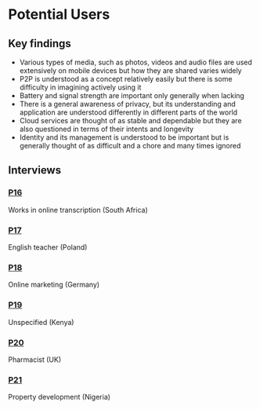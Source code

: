 # Potential Users

## Key findings

* Various types of media, such as photos, videos and audio files are used extensively on mobile devices but how they are shared varies widely
* P2P is understood as a concept relatively easily but there is some difficulty in imagining actively using it
* Battery and signal strength are important only generally when lacking
* There is a general awareness of privacy, but its understanding and application are understood differently in different parts of the world
* Cloud services are thought of as stable and dependable but they are also questioned in terms of their intents and longevity
* Identity and its management is understood to be important but is generally thought of as difficult and a chore and many times ignored

## Interviews

### [P16][1]

Works in online transcription (South Africa)

### [P17][2]

English teacher (Poland)

### [P18][3]

Online marketing (Germany)

### [P19][4]

Unspecified (Kenya)

### [P20][5]

Pharmacist (UK)

### [P21][6]

Property development (Nigeria)

[1]:	p16.md
[2]:	p17.md
[3]:	p18.md
[4]:	p19.md
[5]:	p20.md
[6]:	p21.md